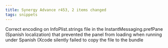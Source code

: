```yaml
---
title: Synergy Advance r453, 2 items changed
tags: snippets
---
```


Correct encoding on InfoPlist.strings file in the InstantMessaging.prefPane (Spanish localization) that prevented the panel from loading when running under Spanish (Xcode silently failed to copy the file to the bundle
